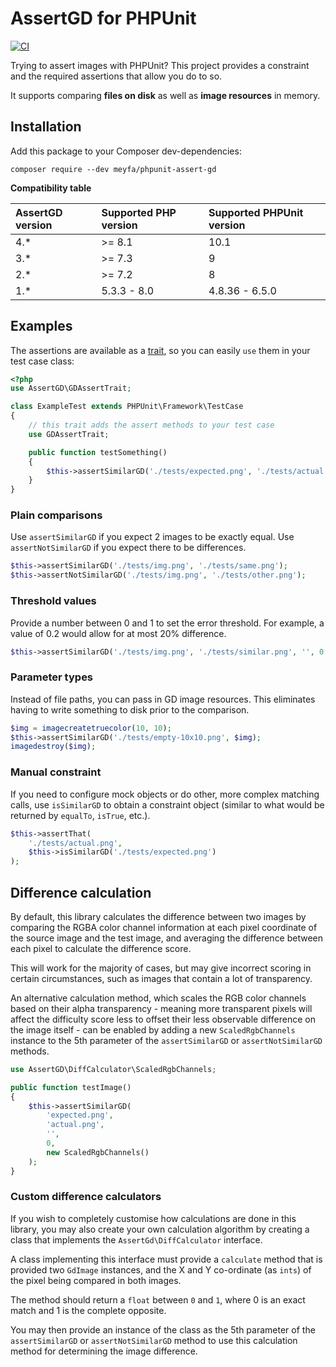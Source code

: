 # AssertGD for PHPUnit

[![CI](https://github.com/meyfa/phpunit-assert-gd/actions/workflows/main.yml/badge.svg)](https://github.com/meyfa/phpunit-assert-gd/actions/workflows/main.yml)

Trying to assert images with PHPUnit? This project provides a constraint and the
required assertions that allow you do to so.

It supports comparing **files on disk** as well as **image resources** in
memory.

## Installation

Add this package to your Composer dev-dependencies:

```
composer require --dev meyfa/phpunit-assert-gd
```

**Compatibility table**

| AssertGD version | Supported PHP version | Supported PHPUnit version |
| :--------------- |:----------------------| :------------------------ |
| 4.*              | >= 8.1                | 10.1                      |
| 3.*              | >= 7.3                | 9                         |
| 2.*              | >= 7.2                | 8                         |
| 1.*              | 5.3.3 - 8.0           | 4.8.36 - 6.5.0            |

## Examples

The assertions are available as a
[trait](http://php.net/manual/en/language.oop5.traits.php), so you can easily
`use` them in your test case class:

```php
<?php
use AssertGD\GDAssertTrait;

class ExampleTest extends PHPUnit\Framework\TestCase
{
    // this trait adds the assert methods to your test case
    use GDAssertTrait;

    public function testSomething()
    {
        $this->assertSimilarGD('./tests/expected.png', './tests/actual.png');
    }
}
```

### Plain comparisons

Use `assertSimilarGD` if you expect 2 images to be exactly equal.
Use `assertNotSimilarGD` if you expect there to be differences.

```php
$this->assertSimilarGD('./tests/img.png', './tests/same.png');
$this->assertNotSimilarGD('./tests/img.png', './tests/other.png');
```

### Threshold values

Provide a number between 0 and 1 to set the error threshold. For example, a
value of 0.2 would allow for at most 20% difference.

```php
$this->assertSimilarGD('./tests/img.png', './tests/similar.png', '', 0.2);
```

### Parameter types

Instead of file paths, you can pass in GD image resources. This eliminates
having to write something to disk prior to the comparison.

```php
$img = imagecreatetruecolor(10, 10);
$this->assertSimilarGD('./tests/empty-10x10.png', $img);
imagedestroy($img);
```

### Manual constraint

If you need to configure mock objects or do other, more complex matching calls,
use `isSimilarGD` to obtain a constraint object (similar to what would be
returned by `equalTo`, `isTrue`, etc.).

```php
$this->assertThat(
    './tests/actual.png',
    $this->isSimilarGD('./tests/expected.png')
);
```

## Difference calculation

By default, this library calculates the difference between two images by
comparing the RGBA color channel information at each pixel coordinate of the
source image and the test image, and averaging the difference between each
pixel to calculate the difference score.

This will work for the majority of cases, but may give incorrect scoring 
in certain circumstances, such as images that contain a lot of transparency.

An alternative calculation method, which scales the RGB color channels
based on their alpha transparency - meaning more transparent pixels will
affect the difficulty score less to offset their less observable difference
on the image itself - can be enabled by adding a new `ScaledRgbChannels`
instance to the 5th parameter of the `assertSimilarGD` or `assertNotSimilarGD`
methods.

```php
use AssertGD\DiffCalculator\ScaledRgbChannels;

public function testImage()
{
    $this->assertSimilarGD(
        'expected.png',
        'actual.png',
        '',
        0,
        new ScaledRgbChannels()
    );
}
```

### Custom difference calculators

If you wish to completely customise how calculations are done in this
library, you may also create your own calculation algorithm by creating
a class that implements the `AssertGd\DiffCalculator` interface.

A class implementing this interface must provide a `calculate` method
that is provided two `GdImage` instances, and the X and Y co-ordinate
(as `ints`) of the pixel being compared in both images.

The method should return a `float` between `0` and `1`, where 0 is
an exact match and 1 is the complete opposite.

You may then provide an instance of the class as the 5th parameter of
the `assertSimilarGD` or `assertNotSimilarGD` method to use this
calculation method for determining the image difference.
